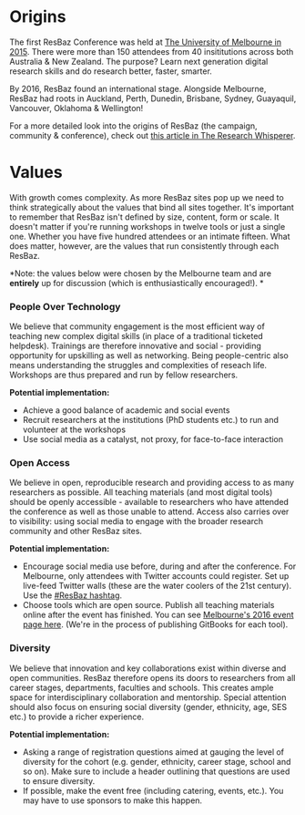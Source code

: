 # Origins

The first ResBaz Conference was held at [The University of Melbourne in 2015](melbourne.resbaz.edu.au/resbaz2015). There were more than 150 attendees from 40 insititutions across both Australia & New Zealand. The purpose? Learn next generation digital research skills and do research better, faster, smarter. 

By 2016, ResBaz found an international stage. Alongside Melbourne, ResBaz had roots in Auckland, Perth, Dunedin, Brisbane, Sydney, Guayaquil, Vancouver, Oklahoma & Wellington! 

For a more detailed look into the origins of ResBaz (the campaign, community & conference), check out [this article in The Research Whisperer](https://theresearchwhisperer.wordpress.com/2015/12/08/research-bazaar/). 


# Values

With growth comes complexity. As more ResBaz sites pop up we need to think strategically about the values that bind all sites together. It's important to remember that ResBaz isn't defined by size, content, form or scale. It doesn't matter if you're running workshops in twelve tools or just a single one. Whether you have five hundred attendees or an intimate fifteen. What does matter, however, are the values that run consistently through each ResBaz. 

*Note: the values below were chosen by the Melbourne team and are **entirely** up for discussion (which is enthusiastically encouraged!). 
*


### People Over Technology

We believe that community engagement is the most efficient way of teaching new complex digital skills (in place of a traditional ticketed helpdesk). Trainings are therefore innovative and social - providing opportunity for upskilling as well as networking. Being people-centric also means understanding the struggles and complexities of reseach life. Workshops are thus prepared and run by fellow researchers. 

**Potential implementation:** 
* Achieve a good balance of academic and social events
* Recruit researchers at the institutions (PhD students etc.) to run and volunteer at the workshops
* Use social media as a catalyst, not proxy, for face-to-face interaction 



### Open Access


We believe in open, reproducible research and providing access to as many researchers as possible. All teaching materials (and most digital tools) should be openly accessible - available to researchers who have attended the conference as well as those unable to attend. Access also carries over to visibility: using social media to engage with the broader research community and other ResBaz sites. 

**Potential implementation:** 
* Encourage social media use before, during and after the conference. For Melbourne, only attendees with Twitter accounts could register. Set up live-feed Twitter walls (these are the water coolers of the 21st century). Use the [#ResBaz hashtag](https://twitter.com/search?q=%23ResBaz&src=typd). 
* Choose tools which are open source. Publish all teaching materials online after the event has finished. You can see [Melbourne's 2016 event page here](melbourne.resbaz.edu.au/resbaz2016). (We're in the process of publishing GitBooks for each tool). 




### Diversity

We believe that innovation and key collaborations exist within diverse and open communities. ResBaz therefore opens its doors to researchers from all career stages, departments, faculties and schools. This creates ample space for interdisciplinary collaboration and mentorship. Special attention should also focus on ensuring social diversity (gender, ethnicity, age, SES etc.) to provide a richer experience. 

**Potential implementation:** 
* Asking a range of registration questions aimed at gauging the level of diversity for the cohort (e.g. gender, ethnicity, career stage, school and so on). Make sure to include a header outlining that questions are used to ensure diversity. 
* If possible, make the event free (including catering, events, etc.). You may have to use sponsors to make this happen. 










